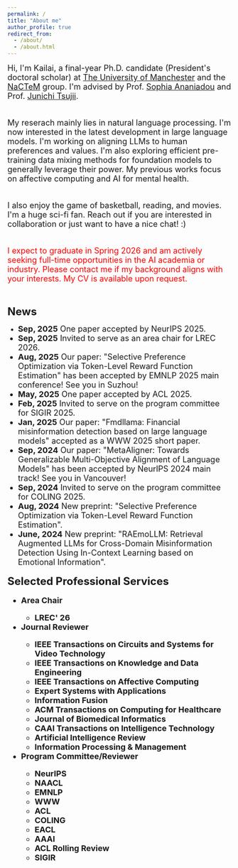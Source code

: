 ```yaml
---
permalink: /
title: "About me"
author_profile: true
redirect_from: 
  - /about/
  - /about.html
---
```


<font size=4>Hi, I'm Kailai, a final-year Ph.D. candidate (President's doctoral scholar) at <a href="https://www.manchester.ac.uk/">The University of Manchester</a> and the <a href="http://nactem.ac.uk/">NaCTeM</a> group. I'm advised by Prof. <a href="https://www.research.manchester.ac.uk/portal/sophia.ananiadou.html">Sophia Ananiadou</a> and Prof. <a href="http://www.nactem.ac.uk/profile.php?member=jtsujii">Junichi Tsujii</a>.<br/><br/>

My reserach mainly lies in natural language processing. I'm now interested in the latest development in large language models. I'm working on aligning LLMs to human preferences and values. I'm also exploring efficient pre-training data mixing methods for foundation models to generally leverage their power. My previous works focus on affective computing and AI for mental health.<br/><br/>

I also enjoy the game of basketball, reading, and movies. I'm a huge sci-fi fan. Reach out if you are interested in collaboration or just want to have a nice chat! :)<br/><br/>

<p style="color: red;">
  I expect to graduate in Spring 2026 and am actively seeking full-time opportunities in the AI academia or industry.
  Please contact me if my background aligns with your interests.
  My CV is available upon request.
</p></font><br/>

<b><font size=5>News</font></b>
* <font size=4><b>Sep, 2025</b> One paper accepted by NeurIPS 2025.
* <font size=4><b>Sep, 2025</b> Invited to serve as an area chair for LREC 2026.
* <font size=4><b>Aug, 2025</b> Our paper: "Selective Preference Optimization via Token-Level Reward Function Estimation" has been accepted by EMNLP 2025 main conference! See you in Suzhou!
* <font size=4><b>May, 2025</b> One paper accepted by ACL 2025.
* <font size=4><b>Feb, 2025</b> Invited to serve on the program committee for SIGIR 2025.
* <font size=4><b>Jan, 2025</b> Our paper: "Fmdllama: Financial misinformation detection based on large language models" accepted as a WWW 2025 short paper.
* <font size=4><b>Sep, 2024</b> Our paper: "MetaAligner: Towards Generalizable Multi-Objective Alignment of Language Models" has been accepted by NeurlPS 2024 main track! See you in Vancouver!
* <font size=4><b>Sep, 2024</b> Invited to serve on the program committee for COLING 2025.
* <font size=4><b>Aug, 2024</b> New preprint: "Selective Preference Optimization via Token-Level Reward Function Estimation".
* <font size=4><b>June, 2024</b> New preprint: "RAEmoLLM: Retrieval Augmented LLMs for Cross-Domain Misinformation Detection Using In-Context Learning based on Emotional Information".

<b><font size=5>Selected Professional Services</font>
* <b><font size=4>Area Chair</font>
  * LREC' 26
* <b><font size=4>Journal Reviewer</font>
  * IEEE Transactions on Circuits and Systems for Video Technology
  * IEEE Transactions on Knowledge and Data Engineering
  * IEEE Transactions on Affective Computing
  * Expert Systems with Applications
  * Information Fusion
  * ACM Transactions on Computing for Healthcare
  * Journal of Biomedical Informatics
  * CAAI Transactions on Intelligence Technology
  * Artificial Intelligence Review
  * Information Processing & Management
* <b><font size=4>Program Committee/Reviewer</font>
  * NeurIPS
  * NAACL
  * EMNLP
  * WWW
  * ACL
  * COLING
  * EACL
  * AAAI
  * ACL Rolling Review
  * SIGIR

<script type="text/javascript" id="clustrmaps" src="//clustrmaps.com/map_v2.js?d=Mxw4l1NGB5FgKHDP6TsCwjE8FvQAKfkFI5HWonADyrA&cl=ffffff&w=a"></script>
